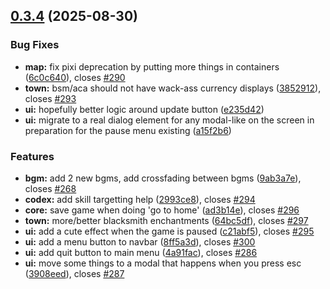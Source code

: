 ## [0.3.4](https://github.com/felfhenor/glowrift-duskhall/compare/v0.3.3...v0.3.4) (2025-08-30)


### Bug Fixes

* **map:** fix pixi deprecation by putting more things in containers ([6c0c640](https://github.com/felfhenor/glowrift-duskhall/commit/6c0c640b7016b9b7a4a5822fe95f517a30065904)), closes [#290](https://github.com/felfhenor/glowrift-duskhall/issues/290)
* **town:** bsm/aca should not have wack-ass currency displays ([3852912](https://github.com/felfhenor/glowrift-duskhall/commit/38529122101daa02562105ef5a133a1866a3a883)), closes [#293](https://github.com/felfhenor/glowrift-duskhall/issues/293)
* **ui:** hopefully better logic around update button ([e235d42](https://github.com/felfhenor/glowrift-duskhall/commit/e235d424c51d59b32f548579a513964be0956ad7))
* **ui:** migrate to a real dialog element for any modal-like on the screen in preparation for the pause menu existing ([a15f2b6](https://github.com/felfhenor/glowrift-duskhall/commit/a15f2b644842f92f4adc1c39c3d0d8613de5c1ff))


### Features

* **bgm:** add 2 new bgms, add crossfading between bgms ([9ab3a7e](https://github.com/felfhenor/glowrift-duskhall/commit/9ab3a7e16d5068be76427352b34b8b18bff6c097)), closes [#268](https://github.com/felfhenor/glowrift-duskhall/issues/268)
* **codex:** add skill targetting help ([2993ce8](https://github.com/felfhenor/glowrift-duskhall/commit/2993ce8fefaf7d0480fa014baa1bc6875424b3c1)), closes [#294](https://github.com/felfhenor/glowrift-duskhall/issues/294)
* **core:** save game when doing 'go to home' ([ad3b14e](https://github.com/felfhenor/glowrift-duskhall/commit/ad3b14ed9da978af808a19d14f1e03daed240b3d)), closes [#296](https://github.com/felfhenor/glowrift-duskhall/issues/296)
* **town:** more/better blacksmith enchantments ([64bc5df](https://github.com/felfhenor/glowrift-duskhall/commit/64bc5df4b357c9401fff2ccedd78f6986d9352c0)), closes [#297](https://github.com/felfhenor/glowrift-duskhall/issues/297)
* **ui:** add a cute effect when the game is paused ([c21abf5](https://github.com/felfhenor/glowrift-duskhall/commit/c21abf50e6a338bf590997e59f09083a43656187)), closes [#295](https://github.com/felfhenor/glowrift-duskhall/issues/295)
* **ui:** add a menu button to navbar ([8ff5a3d](https://github.com/felfhenor/glowrift-duskhall/commit/8ff5a3d56077dd0eed4cc0c89388cc4edef556e6)), closes [#300](https://github.com/felfhenor/glowrift-duskhall/issues/300)
* **ui:** add quit button to main menu ([4a91fac](https://github.com/felfhenor/glowrift-duskhall/commit/4a91fac83abc8eb6ca3a93ab81da1ff39a0bee0b)), closes [#286](https://github.com/felfhenor/glowrift-duskhall/issues/286)
* **ui:** move some things to a modal that happens when you press esc ([3908eed](https://github.com/felfhenor/glowrift-duskhall/commit/3908eed00871b7e7b4b79874809f2d3382b6549b)), closes [#287](https://github.com/felfhenor/glowrift-duskhall/issues/287)



